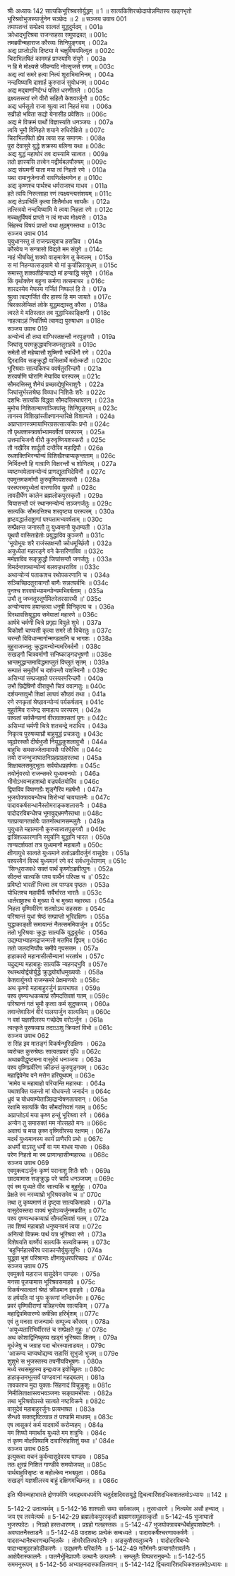 श्रीः
अध्यायः 142
सात्यकिभूरिश्रवसोर्युद्धम् ॥ 1 ॥ सात्यकिशिरच्छेदायोन्नमितस्य खड्गभृतो भूरिश्रवोभुजस्यार्जुनेन सञ्छेदः ॥ 2 ॥
सञ्जय उवाच 	001  
तमापतन्तं सम्प्रेक्ष्य सात्वतं युद्धदुर्मदम् ।	001a  
क्रोधाद्भूरिश्रवा राजन्सहसा समुपाद्रवत् ॥	001c  
तमब्रवीन्महाराज कौरव्यः शिनिपुङ्गवम् ।	002a  
अद्य प्राप्तोऽसि दिष्ट्या मे चक्षुर्विषयमित्युत ॥	002c  
चिराभिलषितं काममहं प्राप्स्यामि संयुगे ।	003a  
न हि मे मोक्ष्यसे जीवन्यदि नोत्सृजसे रणम् ॥	003c  
अद्य त्वां समरे हत्वा नित्यं शूराभिमानिनम् ।	004a  
नन्दयिष्यामि दाशार्ह कुरुराजं सुयोधनम् ॥	004c  
अद्य मद्बाणनिर्दग्धं पतितं धरणीतले ।	005a  
द्रक्ष्यतस्त्वां रणे वीरौ सहितौ केशवार्जुनौ ॥	005c  
अद्य धर्मसुतो राजा श्रुत्वा त्वां निहतं मया ।	006a  
सव्रीडो भविता सद्यो येनासीह प्रवेशितः ॥	006c  
अद्य मे विक्रमं पार्थो विज्ञास्यति धनञ्जयः ।	007a  
त्वयि भूमौ विनिहते शयाने रुधिरोक्षिते ॥	007c  
चिराभिलषितो ह्येष त्वया सह समागमः ।	008a  
पुरा देवासुरे युद्धे शक्रस्य बलिना यथा ॥	008c  
अद्य युद्धं महाघोरं तव दास्यामि सात्वत ।	009a  
ततो ज्ञास्यसि तत्त्वेन मद्वीर्यबलपौरुषम् ॥	009c  
अद्य संयमनीं याता मया त्वं निहतो रणे ।	010a  
यथा रामानुजेनाजौ रावणिर्लक्ष्मणेन ह ॥	010c  
अद्य कृष्णश्च पार्थश्च धर्मराजश्च माधव ।	011a  
हते त्वयि निरुत्साहा रणं त्यक्ष्यन्त्यसंशयम् ॥	011c  
अद्य तेऽपचितिं कृत्वा शितैर्माधव सायकैः ।	012a  
तत्स्त्रियो नन्दयिष्यामि ये त्वया निहता रणे ॥	012c  
मच्चक्षुर्विषयं प्राप्तो न त्वं माधव मोक्ष्यसे ।	013a  
सिंहस्य विषयं प्राप्तो यथा क्षुद्रमृगस्तथा ॥	013c  
सञ्जय उवाच 	014  
युयुधानस्तु तं राजन्प्रत्युवाच हसन्निव ।	014a  
कौरवेय न सन्त्रासो विद्यते मम संयुगे ॥	014c  
नाहं भीषयितुं शक्यो वाङ्मात्रेण तु केवलम् ।	015a  
स मां निहन्यात्सङ्ग्रामे यो मां कुर्यान्निरायुधम् ॥	015c  
समास्तु शाश्वतीर्हन्याद्यो मां हन्याद्धि संयुगे ।	016a  
किं वृथोक्तेन बहुना कर्मणा तत्समाचर ॥	016c  
शारदस्येव मेघस्य गर्जितं निष्फलं हि ते ।	017a  
श्रुत्वा त्वद्गर्जितं वीर हास्यं हि मम जायते ॥	017c  
चिरकालेप्सितं लोके युद्धमद्यास्तु कौरव ।	018a  
त्वरते मे मतिस्तात तव युद्धाभिकाङ्क्षिणी ।	018c  
नाहत्वाऽहं निवर्तिष्ये त्वामद्य पुरुषाधम ॥	018e  
सञ्जय उवाच 	019  
अन्योन्यं तौ तथा वाग्भिस्तक्षन्तौ नरपुङ्गवौ ।	019a  
जिघांसू परमक्रुद्धावभिजघ्नतुराहवे ॥	019c  
समेतौ तौ महेष्वासौ शुष्मिणौ स्पर्धिनौ रणे ।	020a  
द्विरदाविव सङ्क्रुद्धौ वासितार्थे मदोत्कटौ ॥	020c  
भूरिश्रवाः सात्यकिश्च ववर्षतुररिन्दमौ ।	021a  
शरवर्षाणि घोराणि मेघाविव परस्परम् ॥	021c  
सौमदत्तिस्तु शैनेयं प्रच्छाद्येषुभिराशुगैः ।	022a  
जिघांसुर्भरतश्रेष्ठ विव्याध निशितैः शरैः ॥	022c  
दशभिः सात्यकिं विद्ध्वा सौमदत्तिरथापरान् ।	023a  
मुमोच निशितान्बाणाञ्जिघांसुः शिनिपुङ्गवम् ॥	023c  
तानस्य विशिखांस्तीक्ष्णानन्तरिक्षे विशाम्पते ।	024a  
अप्राप्तानस्त्रमायाभिरग्रसत्सात्यकिः प्रभो ॥	024c  
तौ पृथक्शस्त्रवर्षाभ्यामवर्षेतां परस्परम् ।	025a  
उत्तमाभिजनौ वीरौ कुरुवृष्णियशस्करौ ॥	025c  
तौ नखैरिव शार्दूलौ दन्तैरिव महाद्विपौ ।	026a  
रथशक्तिभिरन्योन्यं विशिखैश्चाप्यकृन्तताम् ॥	026c  
निर्भिदन्तौ हि गात्राणि विक्षरन्तौ च शोणितम् ।	027a  
व्यष्टम्भयेतामन्योन्यं प्राणद्यूताभिदेविनौ ॥	027c  
एवमुत्तमकर्माणौ कुरुवृष्णियशस्करौ ।	028a  
परस्परमयुध्येतां वारणाविव यूथपौ ॥	028c  
तावदीर्घेण कालेन ब्रह्मलोकपुरस्कृतौ ।	029a  
यियासन्तौ परं स्थानमन्योन्यं सञ्जगर्जतुः ॥	029c  
सात्यकिः सौमदत्तिश्च शरवृष्ट्या परस्परम् ।	030a  
हृष्टवद्धार्तराष्ट्राणां पश्यतामभ्यवर्षताम् ॥	030c  
सम्प्रैक्षन्त जनास्तौ तु युध्यमानौ युधाम्पती ।	031a  
यूथपौ वासिताहेतोः प्रयुद्धाविव कुञ्जरौ ॥	031c  
\'भूयोभूयः शरै राजंस्तक्षन्तौ क्रोधमूर्च्छितौ ।	032a  
अयुध्येतां महारङ्गे वने केसरिणाविव ॥	032c  
मर्मज्ञाविव सङ्क्रुद्धौ जिघांसन्तौ जगर्जतुः ।	033a  
विमर्दन्तावथान्योन्यं बलवज्रधराविव ॥	033c  
अथान्योन्यं पताकाश्च रथोपकरणानि च ।	034a  
सञ्चिच्छिदतुरायान्तौ बाणैः सन्नतपर्वभिः ॥	034c  
पुनश्च शरवर्षाभ्यामन्योन्यमभिवर्षताम् ।	035a  
उभौ तु जघ्नतुस्तूर्णमितरेतरसारथी ॥\'	035c  
अन्योन्यस्य हयान्हत्वा धनुषी विनिकृत्य च ।	036a  
विरथावसियुद्धाय समेयातां महारणे ॥	036c  
आर्षभे चर्मणी चित्रे प्रगृह्य विपुले शुभे ।	037a  
विकोशौ चाप्यसी कृत्वा समरे तौ विचेरतुः ॥	037c  
चरन्तौ विविधान्मार्गान्मण्डलानि च भागशः ।	038a  
मुहुराजघ्नतुः क्रुद्धावन्योन्यमरिमर्दनौ ।	038c  
सखड्गौ चित्रवर्माणौ सनिष्काङ्गदभूषणौ ॥	038e  
भ्रान्तमुद्धान्तमाविद्धमाप्लुतं विप्लुतं सृतम् ।	039a  
सम्पातं समुदीर्णं च दर्शयन्तौ यशस्विनौ ॥	039c  
असिभ्यां सम्प्रजह्राते परस्परमरिन्दमौ ।	040a  
उभौ छिद्रैषिणौ वीरावुभौ चित्रं ववल्गतुः ॥	040c  
दर्शयन्तावुभौ शिक्षां लाघवं सौष्ठवं तथा ।	041a  
रणे रणकृतां श्रेष्ठावन्योन्यं पर्यकर्षताम् ॥	041c  
मुहूर्तमिव राजेन्द्र समाहत्य परस्परम् ।	042a  
पश्यतां सर्वसैन्यानां वीरावाश्वसतां पुनः ॥	042c  
असिभ्यां चर्मणी चित्रे शतचन्द्रे नराधिप ।	043a  
निकृत्य पुरुषव्याघ्रौ बाहुयुद्धं प्रचक्रतुः ॥	043c  
व्यूढोरस्कौ दीर्घभुजौ नियुद्धकुशलावुभौ ।	044a  
बाहुभिः समसज्जेतामायसैः परिघैरिव ॥	044c  
तयो राजन्भुजाघातनिग्रहप्रग्रहास्तथा ।	045a  
शिक्षाबलसमुद्भूताः सर्वयोधप्रहर्षणाः ॥	045c  
तयोर्नृवरयो राजन्समरे युध्यमानयोः ।	046a  
भीमोऽभवन्महाशब्दो वज्रपर्वतयोरिव ॥	046c  
द्विपाविव विषाणाग्रैः शृङ्गैरिव महर्षभौ ।	047a  
भुजयोक्त्रावबन्धैश्च शिरोभ्यां चावघातनैः ॥	047c  
पादावकर्षसन्धानैस्तोमराङ्कशलासनैः ।	048a  
पादोदरविबन्धैश्च भूमावुद्भ्रमणैस्तथा ॥	048c  
गतप्रत्यागताक्षेपैः पातनोत्थानसम्प्लुतैः ।	049a  
युयुधाते महात्मानौ कुरुसात्वतपुङ्गवौ ॥	049c  
द्वात्रिंशत्कारणानि स्युर्यानि युद्धानि भारत ।	050a  
तान्यदर्शयतां तत्र युध्यमानौ महाबलौ ॥	050c  
क्षीणायुधे सात्वते युध्यमाने ततोऽब्रवीदर्जुनं वासुदेवः ।	051a  
पश्यस्वैनं विरथं युध्यमानं रणे वरं सर्वधनुर्धराणाम् ॥	051c  
\'सिन्धुराजवधे सक्तं पार्थं कृष्णोऽब्रवीत्पुनः ।	052a  
सीदन्तं सात्यकिं पश्य पार्थैनं परिरक्ष च ॥\'	052c  
प्रविष्टो भारतीं भित्त्वा तव पाण्डव पृष्ठतः ।	053a  
योधितश्च महावीर्यैः सर्वैर्भारत भारतैः ॥	053c  
धार्तराष्ट्राश्च ये मुख्या ये च मुख्या महारथाः ।	054a  
निहता वृष्णिवीरेण शतशोऽथ सहस्रशः ॥	054c  
परिश्रान्तं युधां श्रेष्ठं सम्प्राप्तो भूरिदक्षिणः ।	055a  
युद्धाकाङ्क्षी समायान्तं नैतत्सममिवार्जुन ॥	055c  
ततो भूरिश्रवाः क्रुद्धः सात्यकिं युद्धदुर्मदः ।	056a  
उद्यम्याभ्याहनद्राजन्मत्तो मत्तमिव द्विपम् ॥	056c  
ततो जलदनिर्घोषः समीपे नृपसत्तम ।	057a  
हाहाकारो महानासीत्सैन्यानां भरतर्षभ ।	057c  
यदुद्यम्य महाबाहुः सात्यकिं न्यहनद्भुवि ॥	057e  
रथस्थयोर्द्वयोर्युद्धे क्रुद्धयोर्योधमुख्ययोः ।	058a  
केशवार्युनयो राजन्समरे प्रेक्षमाणयोः ॥	058c  
अथ कृष्णो महाबाहुरर्जुनं प्रत्यभाषत ।	059a  
पश्य वृष्ण्यन्धकव्याघ्रं सौमदत्तिवशं गतम् ॥	059c  
परिश्रान्तं गतं भूमौ कृत्वा कर्म सुदुष्करम् ।	060a  
तवान्तेवासिनं वीरं पालयार्जुन सात्यकिम् ॥	060c  
न वशं यज्ञशीलस्य गच्छेदेष वरोऽर्जुन ।	061a  
त्वत्कृते पुरुषव्याघ्र तदाऽऽशु क्रियतां विभो ॥	061c  
सञ्जय उवाच 	062  
स सिंह इव मातङ्गं विकर्षन्भूरिदक्षिणः ।	062a  
व्यरोचत कुरुश्रेष्ठः सात्वतप्रवरं युधि ॥	062c  
अथाब्रवीद्धृष्टमना वासुदेवं धनञ्जयः ।	063a  
पश्य वृष्णिप्रवीरेण क्रीडन्तं कुरुपुङ्गवम् ।	063c  
महाद्विपेनेव वने मत्तेन हरियूथपम् ॥	063e  
\'मामेव च महाबाहो परियान्ति महारथाः ।	064a  
यथाशक्ति यतन्तो मां योधयन्तो जनार्दन ॥	064c  
ध्रुवं च योधयाम्येताञ्छिद्रान्वेषणतत्परान् ।	065a  
रक्षामि सात्यकिं चैव सौमदत्तिवशं गतम् ॥	065c  
अप्राप्तोऽयं मया कृष्ण हन्तुं भूरिश्रवा रणे ।	066a  
अन्येन तु समासक्तं मम नोत्सहते मनः ॥	066c  
अवश्यं च मया कृष्ण वृष्णिवीरस्य रक्षणम् ।	067a  
मदर्थं युध्यमानस्य कार्यं प्राणैरपि प्रभो ॥	067c  
अधर्मो वाऽस्तु धर्मो वा मम माधव माधवः ।	068a  
परेण निहतो मा स्म प्राणान्हासीन्महारथः ॥	068c  
सञ्जय उवाच 	069  
एवमुक्त्वाऽर्जुनः कृष्णं परानाशु शितैः शरैः ।	069a  
छादयामास सङ्क्रुद्धः परे चापि धनञ्जयम् ॥	069c  
एवं स्म युध्यते वीरः सात्यकिं च मुहुर्मुहुः ।	070a  
प्रेक्षते स्म नरव्याघ्रो भूरिश्रवसमेव च ॥\'	070c  
तथा तु कृष्यमाणं तं दृष्ट्वा सात्यकिमाहवे ।	071a  
वासुदेवस्तदा वाक्यं भूयोऽप्यर्जुनमब्रवीत् ॥	071c  
पश्य वृष्ण्यन्धकव्याघ्रं सौमदत्तिवशं गतम् ।	072a  
तव शिष्यं महाबाहो धनुष्यनवमं त्वया ॥	072c  
अनित्यो विक्रमः पार्थ यत्र भूरिश्रवा रणे ।	073a  
विशेषयति वार्ष्णेयं सात्यकिं सत्यविक्रमम् ॥	073c  
\'बहुभिर्महारथैरेष पराक्रान्तैर्युयुत्सुभिः ।	074a  
युद्ध्वा भृशं परिश्रान्तः क्षीणायुधरपरिच्छदः ॥\'	074c  
सञ्जय उवाच 	075  
एवमुक्तो महाराज वासुदेवेन पाण्डवः ।	075a  
मनसा पूजयामास भूरिश्रवसमाहवे ॥	075c  
विकर्षन्सात्वतां श्रेष्ठं क्रीडमान इवाहवे ।	076a  
स हर्षयति मां भूयः कुरूणां नन्दिवर्धनः ॥	076c  
प्रवरं वृष्णिवीराणां यन्निहन्त्येष सात्यकिम् ।	077a  
महाद्विपमिवारण्ये कर्षन्निव हरिर्भृशम् ॥	077c  
एवं तु मनसा राजन्पार्थः सम्पूज्य कौरवम् ।	078a  
\'अयुध्यतारिभिर्वीरस्तं च सम्प्रेक्षते मुहुः ॥\'	078c  
अथ कोशाद्विनिष्कृष्य खड्गं भूरिश्रवाः शितम् ।	079a  
मूर्धजेषु च जग्राह पदा चोरस्याताडयत् ।	079c  
\'आक्रम्य चाप्यथोद्यम्य सहासिं सुभुजो भुजम् ॥	079e  
शुशुभे स भुजस्तस्य तपनीयविभूषणः ।	080a  
मध्ये रथसमूहस्य इन्द्रध्वज इवोच्छ्रितः ॥	080c  
हाहाकृतमभूत्सर्वं पाण्डवानां महद्बलम् ।	081a  
तावकाश्च मुदा युक्ताः सिंहनादं विचुक्रुशुः ॥	081c  
निमीलिताक्षास्त्वभवञ्जनाः सङ्ग्रामभीरवः ।	082a  
तथा भूरिश्रवोग्रस्ते सात्वते नष्टविक्रमे ॥	082c  
वासुदेवं महाबाहुरर्जुनः प्रत्यभाषत ।	083a  
सैन्धवे सक्तदृष्टित्वान्न तं पश्यामि माधवम् ॥	083c  
एष त्वसुकरं कर्म यादवार्थे करोम्यहम् ।	084a  
मम शिष्यो ममार्थाय युध्यते मम शत्रुभिः ।	084c  
तं कृष्ण मोक्षयिष्यामि दावात्सिंहशिशुं यथा ॥\'	084e  
सञ्जय उवाच 	085  
इत्युक्त्वा वचनं कुर्वन्वासुदेवस्य पाण्डवः ।	085a  
ततः क्षुरप्रं निशितं गाण्डीवे समयोजयत् ॥	085c  
पार्थबाहुविसृष्टः स महोल्केव नभश्च्युता ।	086a  
सखड्गं यज्ञशीलस्य बाहुं दक्षिणमच्छिनत् ॥ ॥	086c  

इति श्रीमन्महाभारते द्रोणपर्वणि जयद्रथवधपर्वणि चतुर्दशदिवसयुद्धे द्विचत्वारिंशदधिकशततमोऽध्यायः ॥ 142 ॥

5-142-2 उतात्यर्थम् ॥ 5-142-16 शाश्वतीः समाः सर्वकालम् । तुरवधारणे । नित्यमेव असौ हन्यात् । जय एव तस्येत्यर्थः ॥ 5-142-29 ब्रह्मलोकपुरस्कृतौ ब्राह्मणसमूहसत्कृतौ ॥ 5-142-45 भुजाघातो भुजस्फोटः । निग्रहो हस्तधारणम् । प्रग्रहो गलहस्तकः ॥ 5-142-47 भुजयोक्त्रावबन्धैर्बाहुपाशवेष्टनैः । अवघातनैस्ताडनैः ॥ 5-142-48 पादशब्दः प्रत्येकं सम्बध्यते । पादावकर्षैश्चरणावकर्षणैः । पादसन्धानैश्चरणच्छन्दितकैः । तोमरैरतिस्फोटनैः । अङ्कुशैरवलुञ्चनैः । पादोदरविबन्धैः पादाभ्यामुदरक्रोडीकरणैः । उद्भ्रमणैः परिवर्तनैः ॥ 5-142-49 गतैर्गमनैः प्रत्यागतैरावर्तनैः । आक्षेपैरास्फालनैः । पातनैर्भूमिप्रापणैः उत्थानैः उत्पतनैः । सम्प्लुतैः विष्फारानुबन्धैः ॥ 5-142-55 सममनुरूपम् ॥ 5-142-56 अभ्याहनदास्फालितवान् ॥ 5-142-142 द्विचत्वारिंशदधिकशततमोऽध्यायः ॥
